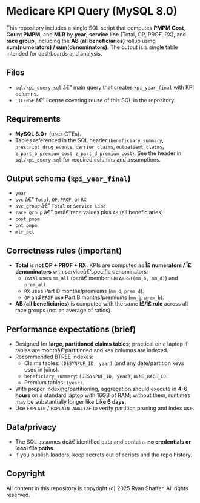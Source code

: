 ﻿# Medicare KPI Query (MySQL 8.0)

This repository includes a single SQL script that computes **PMPM Cost**, **Count PMPM**, and **MLR** by **year**, **service line** (Total, OP, PROF, RX), and **race group**, including the **AB (all beneficiaries)** rollup using **sum(numerators) / sum(denominators)**. The output is a single table intended for dashboards and analysis.

## Files
- `sql/kpi_query.sql` â€” main query that creates `kpi_year_final` with KPI columns.
- `LICENSE` â€” license covering reuse of this SQL in the repository.

## Requirements
- **MySQL 8.0+** (uses CTEs).
- Tables referenced in the SQL header (`beneficiary_summary`, `prescript_drug_events`, `carrier_claims`, `outpatient_claims`, `z_part_b_premium_cost`, `z_part_d_premium_cost`). See the header in `sql/kpi_query.sql` for required columns and assumptions.

## Output schema (`kpi_year_final`)
- `year`
- `svc` â€” `Total`, `OP`, `PROF`, or `RX`
- `svc_group` â€” `Total` or `Service Line`
- `race_group` â€” perâ€‘race values plus `AB` (all beneficiaries)
- `cost_pmpm`
- `cnt_pmpm`
- `mlr_pct`

## Correctness rules (important)
- **Total is not OP + PROF + RX.** KPIs are computed as **Î£ numerators / Î£ denominators** with serviceâ€‘specific denominators:
  - `Total` uses `mm_all` (perâ€‘member `GREATEST(mm_b, mm_d)`) and `prem_all`.
  - `RX` uses Part D months/premiums (`mm_d`, `prem_d`).
  - `OP` and `PROF` use Part B months/premiums (`mm_b`, `prem_b`).
- **AB (all beneficiaries)** is computed with the same **Î£/Î£ rule** across all race groups (not an average of ratios).

## Performance expectations (brief)
- Designed for **large, partitioned claims tables**; practical on a laptop if tables are monthâ€‘partitioned and key columns are indexed.
- Recommended BTREE indexes:
  - Claims tables: `(DESYNPUF_ID, year)` (and any date/partition keys used in joins).
  - `beneficiary_summary`: `(DESYNPUF_ID, year)`, `BENE_RACE_CD`.
  - Premium tables: `(year)`.
- With proper indexing/partitioning, aggregation should execute in **4-6 hours** on a standard laptop with 16GB of RAM; without them, runtimes may be substantially longer like **Like 6 days**.
- Use `EXPLAIN` / `EXPLAIN ANALYZE` to verify partition pruning and index use.

## Data/privacy
- The SQL assumes deâ€‘identified data and contains **no credentials or local file paths**.
- If you publish loaders, keep secrets out of scripts and the repo history.

## Copyright
All content in this repository is copyright (c) 2025 Ryan Shaffer. All rights reserved.

